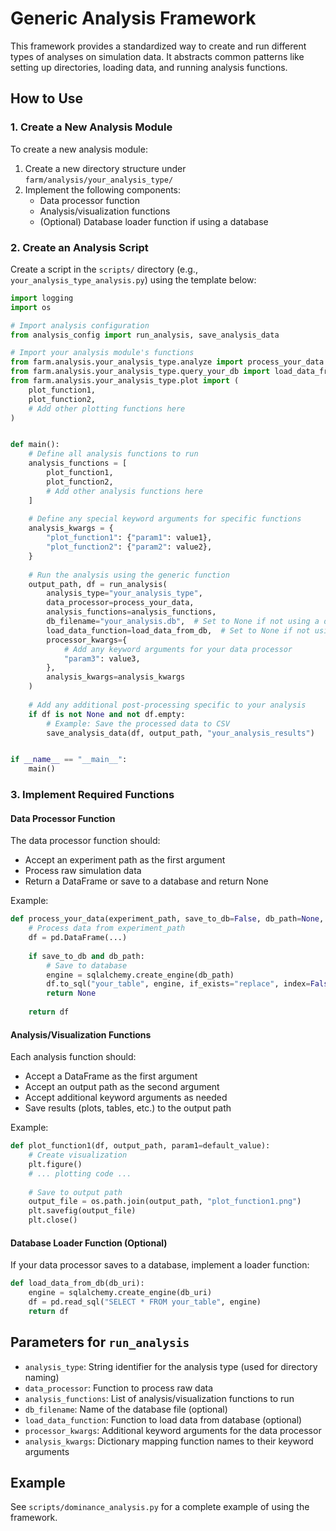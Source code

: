 # Generic Analysis Framework

This framework provides a standardized way to create and run different types of analyses on simulation data. It abstracts common patterns like setting up directories, loading data, and running analysis functions.

## How to Use

### 1. Create a New Analysis Module

To create a new analysis module:

1. Create a new directory structure under `farm/analysis/your_analysis_type/`
2. Implement the following components:
   - Data processor function
   - Analysis/visualization functions
   - (Optional) Database loader function if using a database

### 2. Create an Analysis Script

Create a script in the `scripts/` directory (e.g., `your_analysis_type_analysis.py`) using the template below:

```python
import logging
import os

# Import analysis configuration
from analysis_config import run_analysis, save_analysis_data

# Import your analysis module's functions
from farm.analysis.your_analysis_type.analyze import process_your_data
from farm.analysis.your_analysis_type.query_your_db import load_data_from_db
from farm.analysis.your_analysis_type.plot import (
    plot_function1,
    plot_function2,
    # Add other plotting functions here
)


def main():
    # Define all analysis functions to run
    analysis_functions = [
        plot_function1,
        plot_function2,
        # Add other analysis functions here
    ]
    
    # Define any special keyword arguments for specific functions
    analysis_kwargs = {
        "plot_function1": {"param1": value1},
        "plot_function2": {"param2": value2},
    }
    
    # Run the analysis using the generic function
    output_path, df = run_analysis(
        analysis_type="your_analysis_type",
        data_processor=process_your_data,
        analysis_functions=analysis_functions,
        db_filename="your_analysis.db",  # Set to None if not using a database
        load_data_function=load_data_from_db,  # Set to None if not using a database
        processor_kwargs={
            # Add any keyword arguments for your data processor
            "param3": value3,
        },
        analysis_kwargs=analysis_kwargs
    )
    
    # Add any additional post-processing specific to your analysis
    if df is not None and not df.empty:
        # Example: Save the processed data to CSV
        save_analysis_data(df, output_path, "your_analysis_results")


if __name__ == "__main__":
    main()
```

### 3. Implement Required Functions

#### Data Processor Function

The data processor function should:
- Accept an experiment path as the first argument
- Process raw simulation data
- Return a DataFrame or save to a database and return None

Example:

```python
def process_your_data(experiment_path, save_to_db=False, db_path=None, **kwargs):
    # Process data from experiment_path
    df = pd.DataFrame(...)
    
    if save_to_db and db_path:
        # Save to database
        engine = sqlalchemy.create_engine(db_path)
        df.to_sql("your_table", engine, if_exists="replace", index=False)
        return None
    
    return df
```

#### Analysis/Visualization Functions

Each analysis function should:
- Accept a DataFrame as the first argument
- Accept an output path as the second argument
- Accept additional keyword arguments as needed
- Save results (plots, tables, etc.) to the output path

Example:

```python
def plot_function1(df, output_path, param1=default_value):
    # Create visualization
    plt.figure()
    # ... plotting code ...
    
    # Save to output path
    output_file = os.path.join(output_path, "plot_function1.png")
    plt.savefig(output_file)
    plt.close()
```

#### Database Loader Function (Optional)

If your data processor saves to a database, implement a loader function:

```python
def load_data_from_db(db_uri):
    engine = sqlalchemy.create_engine(db_uri)
    df = pd.read_sql("SELECT * FROM your_table", engine)
    return df
```

## Parameters for `run_analysis`

- `analysis_type`: String identifier for the analysis type (used for directory naming)
- `data_processor`: Function to process raw data
- `analysis_functions`: List of analysis/visualization functions to run
- `db_filename`: Name of the database file (optional)
- `load_data_function`: Function to load data from database (optional)
- `processor_kwargs`: Additional keyword arguments for the data processor
- `analysis_kwargs`: Dictionary mapping function names to their keyword arguments

## Example

See `scripts/dominance_analysis.py` for a complete example of using the framework. 